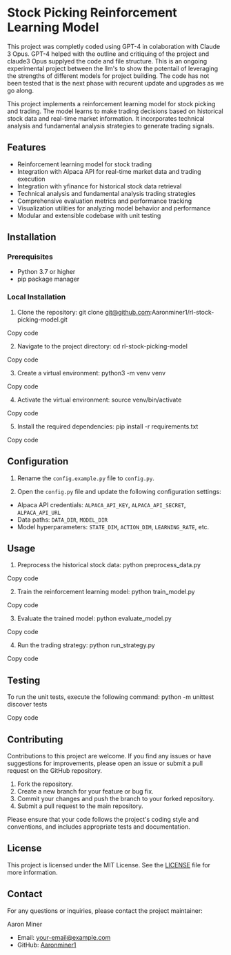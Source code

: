 # Stock Picking Reinforcement Learning Model
This project was completly coded using GPT-4 in colaboration with Claude 3 Opus. GPT-4 helped with the outline and critiquing of the project and claude3 Opus supplyed the code and file structure. This is an ongoing experimental project between the llm's to show the potentail of leveraging the strengths of different models for project building. The code has not been tested that is the next phase with recurent update and upgrades as we go along. 


This project implements a reinforcement learning model for stock picking and trading. The model learns to make trading decisions based on historical stock data and real-time market information. It incorporates technical analysis and fundamental analysis strategies to generate trading signals.

## Features

- Reinforcement learning model for stock trading
- Integration with Alpaca API for real-time market data and trading execution
- Integration with yfinance for historical stock data retrieval
- Technical analysis and fundamental analysis trading strategies
- Comprehensive evaluation metrics and performance tracking
- Visualization utilities for analyzing model behavior and performance
- Modular and extensible codebase with unit testing

## Installation

### Prerequisites

- Python 3.7 or higher
- pip package manager

### Local Installation

1. Clone the repository:
git clone git@github.com:Aaronminer1/rl-stock-picking-model.git


Copy code

2. Navigate to the project directory:
cd rl-stock-picking-model


Copy code

3. Create a virtual environment:
python3 -m venv venv


Copy code

4. Activate the virtual environment:
source venv/bin/activate


Copy code

5. Install the required dependencies:
pip install -r requirements.txt


Copy code

## Configuration

1. Rename the `config.example.py` file to `config.py`.

2. Open the `config.py` file and update the following configuration settings:
- Alpaca API credentials: `ALPACA_API_KEY`, `ALPACA_API_SECRET`, `ALPACA_API_URL`
- Data paths: `DATA_DIR`, `MODEL_DIR`
- Model hyperparameters: `STATE_DIM`, `ACTION_DIM`, `LEARNING_RATE`, etc.

## Usage

1. Preprocess the historical stock data:
python preprocess_data.py


Copy code

2. Train the reinforcement learning model:
python train_model.py


Copy code

3. Evaluate the trained model:
python evaluate_model.py


Copy code

4. Run the trading strategy:
python run_strategy.py


Copy code

## Testing

To run the unit tests, execute the following command:
python -m unittest discover tests


Copy code

## Contributing

Contributions to this project are welcome. If you find any issues or have suggestions for improvements, please open an issue or submit a pull request on the GitHub repository.

1. Fork the repository.
2. Create a new branch for your feature or bug fix.
3. Commit your changes and push the branch to your forked repository.
4. Submit a pull request to the main repository.

Please ensure that your code follows the project's coding style and conventions, and includes appropriate tests and documentation.

## License

This project is licensed under the MIT License. See the [LICENSE](LICENSE) file for more information.

## Contact

For any questions or inquiries, please contact the project maintainer:

Aaron Miner
- Email: your-email@example.com
- GitHub: [Aaronminer1](https://github.com/Aaronminer1)